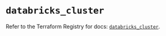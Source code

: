 # `databricks_cluster`

Refer to the Terraform Registry for docs: [`databricks_cluster`](https://registry.terraform.io/providers/databricks/databricks/1.48.2/docs/resources/cluster).
